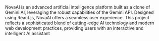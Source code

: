 NovaAI is an advanced artificial intelligence platform built as a clone of Gemini AI, leveraging the robust capabilities of the Gemini API. Designed using React.js, NovaAI offers a seamless user experience. This project reflects a sophisticated blend of cutting-edge AI technology and modern web development practices, providing users with an interactive and intelligent AI assistant
